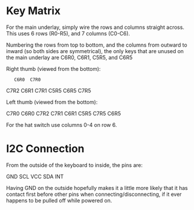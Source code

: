 # Key Matrix

For the main underlay, simply wire the rows and columns straight across.
This uses 6 rows (R0-R5), and 7 columns (C0-C6).

Numbering the rows from top to bottom, and the columns from outward to inward
(so both sides are symmetrical), the only keys that are unused on the main
underlay are C6R0, C6R1, C5R5, and C6R5

Right thumb (viewed from the bottom):

       C6R0  C7R0
 C7R2
       C6R1  C7R1
 C5R5
       C6R5  C7R5

Left thumb (viewed from the bottom):

 C7R0  C6R0
             C7R2
 C7R1  C6R1
             C5R5
 C7R5  C6R5


For the hat switch use columns 0-4 on row 6.

# I2C Connection

From the outside of the keyboard to inside, the pins are:

  GND SCL VCC SDA INT

Having GND on the outside hopefully makes it a little more likely that it has
contact first before other pins when connecting/disconnecting, if it ever
happens to be pulled off while powered on.

